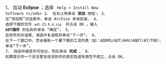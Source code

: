 1、 启动 **Eclipse** ；选择 <code> Help > Install New Software <c/ode>
2、 在右上角单击 **添加** 按钮；
3、 在“添加库”对话框中，单击 <kbd>Archive</kbd> 本地安装。
4、 选择下载的文件 <code >adt-23.0.4.zip </code> 并点击 OK 。输入 **ADT插件** 的名称并单击 “确定”。
5、 在软件的对话框，请选中复选框并单击"下一步"。
6、 在下一个窗口中，您会看到一个要下载的工具列表（如：ADDMS/ADT/AHV/ANDT/AT/TOE），单击“下一步”。
7、 阅读并接受许可协议，然后单击 **完成** 。
8、 如果提示你一个安全警告说该软件的真实性或有效性不成立，点击 OK。
